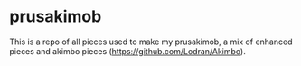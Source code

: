 prusakimob
==========

This is a repo of all pieces used to make my prusakimob, a mix of enhanced pieces and akimbo pieces (https://github.com/Lodran/Akimbo).
